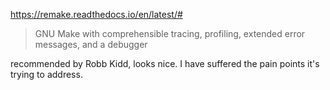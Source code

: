 https://remake.readthedocs.io/en/latest/#

> GNU Make with comprehensible tracing, profiling, extended error messages, and a debugger

recommended by Robb Kidd, looks nice. I have suffered the pain points it's trying to address.